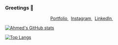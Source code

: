 ### Greetings 👋

<p align="center">
<a href="https://ahmedeldessouki.netlify.app"> Portfolio
</a>&nbsp;
<a href="https://www.instagram.com/eldessouki.a"> Instagram
</a>&nbsp;
<a href="https://www.linkedin.com/in/ahmedeldessouki/">LinkedIn
</a>&nbsp;
</p>

[![Ahmed's GitHub stats](https://g-rm-me.vercel.app/api?username=ahmedeldessouki&show_icons=true&bg_color=282c34&text_color=a5e6ec&icon_color=337ab7)](https://github.com/ahmedeldessouki/github-readme-stats)

[![Top Langs](https://g-rm-me.vercel.app/api/top-langs/?username=ahmedeldessouki)](https://github.com/ahmedeldessouki/github-readme-stats)
